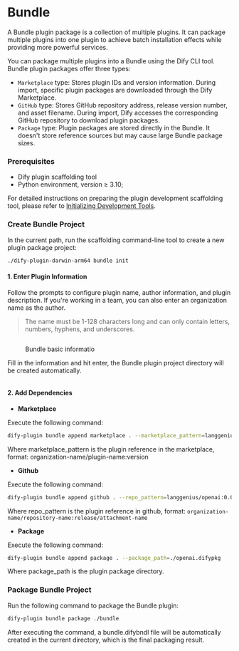 # Bundle

A Bundle plugin package is a collection of multiple plugins. It can package multiple plugins into one plugin to achieve batch installation effects while providing more powerful services.

You can package multiple plugins into a Bundle using the Dify CLI tool. Bundle plugin packages offer three types:

* `Marketplace` type: Stores plugin IDs and version information. During import, specific plugin packages are downloaded through the Dify Marketplace.
* `GitHub` type: Stores GitHub repository address, release version number, and asset filename. During import, Dify accesses the corresponding GitHub repository to download plugin packages.
* `Package` type: Plugin packages are stored directly in the Bundle. It doesn't store reference sources but may cause large Bundle package sizes.

### **Prerequisites**

* Dify plugin scaffolding tool
* Python environment, version ≥ 3.10;

For detailed instructions on preparing the plugin development scaffolding tool, please refer to [Initializing Development Tools](initialize-development-tools.md).

### **Create Bundle Project**

In the current path, run the scaffolding command-line tool to create a new plugin package project:

```bash
./dify-plugin-darwin-arm64 bundle init
```

#### **1. Enter Plugin Information**

Follow the prompts to configure plugin name, author information, and plugin description. If you're working in a team, you can also enter an organization name as the author.

> The name must be 1-128 characters long and can only contain letters, numbers, hyphens, and underscores.

<figure><img src="https://assets-docs.dify.ai/2024/12/03a1c4cdc72213f09523eb1b40832279.png" alt=""><figcaption><p>Bundle basic informatio</p></figcaption></figure>

Fill in the information and hit enter, the Bundle plugin project directory will be created automatically.

<figure><img src="https://assets-docs.dify.ai/2024/12/356d1a8201fac3759bf01ee64e79a52b.png" alt=""><figcaption></figcaption></figure>

#### **2. Add Dependencies**

* **Marketplace**

Execute the following command:

```bash
dify-plugin bundle append marketplace . --marketplace_pattern=langgenius/openai:0.0.1
```

Where marketplace\_pattern is the plugin reference in the marketplace, format: organization-name/plugin-name:version

* **Github**

Execute the following command:

```bash
dify-plugin bundle append github . --repo_pattern=langgenius/openai:0.0.1/openai.difypkg
```

Where repo\_pattern is the plugin reference in github, format: `organization-name/repository-name:release/attachment-name`

* **Package**

Execute the following command:

```bash
dify-plugin bundle append package . --package_path=./openai.difypkg
```

Where package\_path is the plugin package directory.

### **Package Bundle Project**

Run the following command to package the Bundle plugin:

```bash
dify-plugin bundle package ./bundle
```

After executing the command, a bundle.difybndl file will be automatically created in the current directory, which is the final packaging result.
